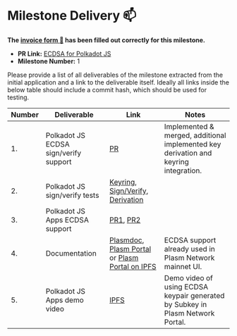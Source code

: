 # Milestone Delivery :mailbox:

**The [invoice form :pencil:](https://forms.gle/8Wx7nxtq8fKrsuEz8) has been filled out correctly for this milestone.**  

* **PR Link:** [ECDSA for Polkadot JS](https://github.com/w3f/Open-Grants-Program/pull/6)
* **Milestone Number:** 1

Please provide a list of all deliverables of the milestone extracted from the initial application and a link to the deliverable itself. Ideally all links inside the below table should include a commit hash, which should be used for testing.

| Number | Deliverable | Link | Notes |
| ------------- | ------------- | ------------- |------------- |
| 1. | Polkadot JS ECDSA sign/verify support | [PR](https://github.com/polkadot-js/common/pull/589) | Implemented & merged, additional implemented key derivation and keyring integration. |
| 2. | Polkadot JS sign/verify tests | [Keyring](https://github.com/polkadot-js/common/pull/589/files#diff-02040564c769942a6672028c48483ff7R151), [Sign/Verify](https://github.com/polkadot-js/common/pull/589/files#diff-ee3b032d8e54d82cef143050abd64340R14), [Derivation](https://github.com/polkadot-js/common/pull/589/files#diff-1bafe42627d734889cb3ea5d22b1eaabR11) | |
| 3. | Polkadot JS Apps ECDSA support | [PR1](https://github.com/polkadot-js/ui/pull/313), [PR2](https://github.com/polkadot-js/api/pull/2222) | |
| 4. | Documentation | [Plasmdoc](https://docs.plasmnet.io/Trying/ImportEthereumSeed.html), [Plasm Portal](https://apps.plasmnet.io) or [Plasm Portal on IPFS](https://ipfs.io/ipns/apps.plasmnet.io/) | ECDSA support already used in Plasm Network mainnet UI. |
| 5. | Polkadot JS Apps demo video | [IPFS](https://ipfs.io/ipfs/QmWHwZAUi3XV1oWDc1RCmczjszjLW6tczqkNZFjHJdDRab) | Demo video of using ECDSA keypair generated by Subkey in Plasm Network Portal. |
